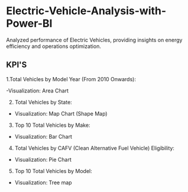 # Electric-Vehicle-Analysis-with-Power-BI
Analyzed performance of Electric Vehicles, providing insights on energy efficiency and operations optimization.

 ## KPI'S

 1.Total Vehicles by Model Year (From 2010 Onwards):

   -Visualization: Area Chart
  
 2. Total Vehicles by State:

   - Visualization: Map Chart (Shape Map) 

 3. Top 10 Total Vehicles by Make:

   - Visualization: Bar Chart 

 4. Total Vehicles by CAFV (Clean Alternative Fuel Vehicle) Eligibility:

   - Visualization: Pie Chart 

5. Top 10 Total Vehicles by Model:

  - Visualization: Tree map

   
